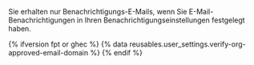 Sie erhalten nur Benachrichtigungs-E-Mails, wenn Sie E-Mail-Benachrichtigungen in Ihren Benachrichtigungseinstellungen festgelegt haben.

{% ifversion fpt or ghec %}
{% data reusables.user_settings.verify-org-approved-email-domain %}
{% endif %}

